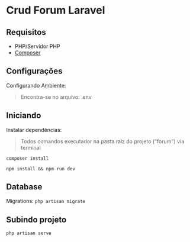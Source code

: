 # Crud Forum Laravel

## Requisitos
- PHP/Servidor PHP
- [Composer](https://getcomposer.org/)

## Configurações
Configurando Ambiente:
> Encontra-se no arquivo: .env

## Iniciando
Instalar dependências:
> Todos comandos executador na pasta raiz do projeto ("forum\") via terminal

`composer install` 

`npm install && npm run dev` 

## Database
Migrations:
`php artisan migrate` 

## Subindo projeto
`php artisan serve`
